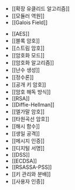 * [[확장 유클리드 알고리즘]]
* [[모듈러 역원]]
* [[Galois Field]]
- [[AES]]
- [[블록 암호]]
- [[스트림 암호]]
- [[암호화 모드]]
- [[암호화 알고리즘]]
- [[난수 생성]]
- [[정수론]]
- [[공개 키 암호]]
- [[암호 해독 방식]]
- [[RSA]]
- [[Diffie-Hellman]]
- [[엘가말 암호]]
- [[타원곡선 암호]]
- [[해시 함수]]
- [[생일 공격]]
- [[메시지 인증]]
- [[디지털 서명]]
- [[DSS]]
- [[ECDSA]]
- [[RSASSA-PSS]]
- [[키 관리와 분배]]
- [[사용자 인증]]